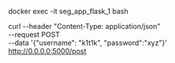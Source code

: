 docker exec -it seg_app_flask_1 bash

curl --header "Content-Type: application/json" \
    --request POST \
    --data '{"username": "k1t1k", "password":"xyz"}' \
    http://0.0.0.0:5000/post